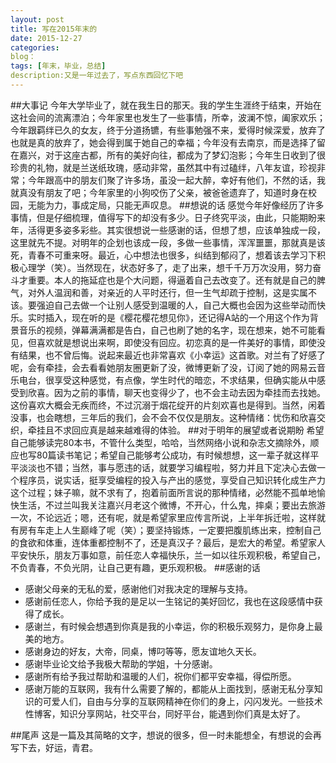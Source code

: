 ```yaml
---
layout: post
title: 写在2015年末的
date: 2015-12-27
categories: 
blog：
tags: [年末，毕业，总结]
description:又是一年过去了，写点东西回忆下吧
---
```


##大事记
今年大学毕业了，就在我生日的那天。我的学生生涯终于结束，开始在这社会间的流离漂泊；今年家里也发生了一些事情，所幸，波澜不惊，阖家欢乐；今年跟羁绊已久的女友，终于分道扬镳，有些事勉强不来，爱得时候深爱，放弃了也就是真的放弃了，她会得到属于她自己的幸福；今年没有去南京，而是选择了留在嘉兴，对于这座古都，所有的美好向往，都成为了梦幻泡影；今年生日收到了很珍贵的礼物，就是兰送纸玫瑰，感动非常，虽然其中有过磕绊，八年友谊，珍视非常；今年跟高中的朋友们聚了许多场，虽没一起大醉，幸好有他们，不然的话，我就真没有朋友了吧；今年家里的小狗咬伤了父亲，被爸爸遗弃了，知道时身在校园，无能为力，事成定局，只能无声叹息。
##想说的话
感觉今年好像经历了许多事情，但是仔细梳理，值得写下的却没有多少。日子终究平淡，由此，只能期盼来年，活得更多姿多彩些。其实很想说一些感谢的话，但想了想，应该单独成一段，这里就先不提。对明年的企划也该成一段，多做一些事情，浑浑噩噩，那就真是该死，青春不可重来呀。最近，心中想法也很多，纠结到郁闷了，想着该去学习下积极心理学（笑）。当然现在，状态好多了，走了出来，想千千万万次没用，努力奋斗才重要。本人的拖延症也是个大问题，得逼着自己去改变了。还有就是自己的脾气，对外人温润和善，对亲近的人平时还行，但一生气却疏于控制，这是实属不该。要强迫自己去做一个让别人感受到温暖的人，自己大概也会因为这些举动而快乐。实时插入，现在听的是《樱花樱花想见你》，还记得A站的一个用这个作为背景音乐的视频，弹幕满满都是告白，自己也刷了她的名字，现在想来，她不可能看见，但喜欢就是想说出来啊，即使没有回应。初恋真的是一件美好的事情，即使没有结果，也不曾后悔。说起来最近也非常喜欢《小幸运》这首歌。对兰有了好感了呢，会有牵挂，会去看看她朋友圈更新了没，微博更新了没，订阅了她的网易云音乐电台，很享受这种感觉，有点像，学生时代的暗恋，不求结果，但确实能从中感受到欣喜。因为之前的事情，聊天也变得少了，也不会主动去因为牵挂而去找她。这份喜欢大概会无疾而终，不过沉溺于烟花绽开的片刻欢喜也是得到。当然，闲着没事，也会瞎想，三年后的我们，会不会不仅仅是朋友。这种情绪：忧伤和欣喜交织，牵挂且不求回应真是越来越难得的体验。
##对于明年的展望或者说期盼
希望自己能够读完80本书，不管什么类型，哈哈，当然网络小说和杂志文摘除外，顺应也写80篇读书笔记；希望自己能够考公成功，有时候想想，这一辈子就这样平平淡淡也不错；当然，事与愿违的话，就要学习编程啦，努力并且下定决心去做一个程序员，说实话，挺享受编程的投入与产出的感觉，享受自己知识转化成生产力这个过程；妹子嘛，就不求有了，抱着前面所言说的那种情绪，必然能不孤单地愉快生活，不过兰叫我关注嘉兴月老这个微博，不开心，什么鬼，摔桌；要出去旅游一次，不论远近；嗯，还有呢，就是希望家里应传言所说，上半年拆迁啦，这样就有房有车走上人生巅峰了呢（笑）；要坚持锻炼，一定要把腹肌练出来，控制自己的食欲和体重，连体重都控制不了，还是真汉子？最后，是宏大的希望。希望家人平安快乐，朋友万事如意，前任恋人幸福快乐，兰一如以往乐观积极，希望自己，不负青春，不负光阴，让自己更有趣，更乐观积极。
##感谢的话
 * 感谢父母亲的无私的爱，感谢他们对我决定的理解与支持。
 * 感谢前任恋人，你给予我的是足以一生铭记的美好回忆，我也在这段感情中获得了成长。
 * 感谢兰，有时候会想遇到你真是我的小幸运，你的积极乐观努力，是你身上最美的地方。
 * 感谢身边的好友，大帝，同桌，博叼等等，愿友谊地久天长。
 * 感谢毕业论文给予我极大帮助的学姐，十分感谢。
 * 感谢所有给予我过帮助和温暖的人们，祝你们都平安幸福，得偿所愿。
 * 感谢万能的互联网，我有什么需要了解的，都能从上面找到，感谢无私分享知识的可爱人们，自由与分享的互联网精神在你们的身上，闪闪发光。一些技术性博客，知识分享网站，社交平台，同好平台，能遇到你们真是太好了。

##尾声
这是一篇及其简略的文字，想说的很多，但一时未能想全，有想说的会再写下去，好运，青君。
